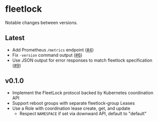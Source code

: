 # fleetlock

Notable changes between versions.

## Latest

* Add Prometheus `/metrics` endpoint ([#4](https://github.com/poseidon/fleetlock/pull/4))
* Fix `-version` command output ([#6](https://github.com/poseidon/fleetlock/pull/6))
* Use JSON output for error responses to match fleetlock specification ([#9](https://github.com/poseidon/fleetlock/pull/9))

## v0.1.0

* Implement the FleetLock protocol backed by Kubernetes coordination API
* Support reboot groups with separate fleetlock-group Leases
* Use a Role with coordination lease create, get, and update
  * Respect `NAMESPACE` if set via downward API, default to "default"

